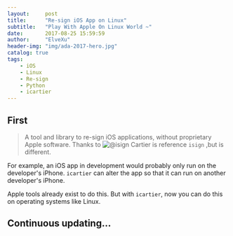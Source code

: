 ```yaml
---
layout:     post
title:      "Re-sign iOS App on Linux"
subtitle:   "Play With Apple On Linux World ~"
date:       2017-08-25 15:59:59
author:     "ElveXu"
header-img: "img/ada-2017-hero.jpg"
catalog: true
tags:
    - iOS
    - Linux
    - Re-sign
    - Python
    - icartier
---
```


## First

> A tool and library to re-sign iOS applications, without proprietary Apple software.
> Thanks to ![@isign](https://github.com/saucelabs/isign.git)
> Cartier is reference `isign` ,but is different.


For example, an iOS app in development would probably only run on the developer's iPhone.
``icartier`` can alter the app so that it can run on another developer's iPhone.

Apple tools already exist to do this. But with ``icartier``, now you can do this on operating
systems like Linux.


## Continuous updating...